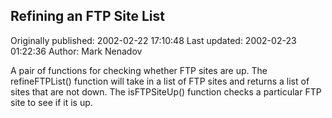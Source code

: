 ## Refining an FTP Site List

Originally published: 2002-02-22 17:10:48
Last updated: 2002-02-23 01:22:36
Author: Mark Nenadov

A pair of functions for checking whether FTP sites are up. The refineFTPList() function will take in a list of FTP sites and returns a list of sites that are not down. The isFTPSiteUp() function checks a particular FTP site to see if it is up.
